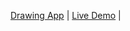 [Drawing App](https://github.com/Ayush7614/50Days50Projects/tree/main/drawing-app)                                     | [Live Demo](https://github.com/Ayush7614/50Days50Projects/tree/main/drawing-app)                   |
